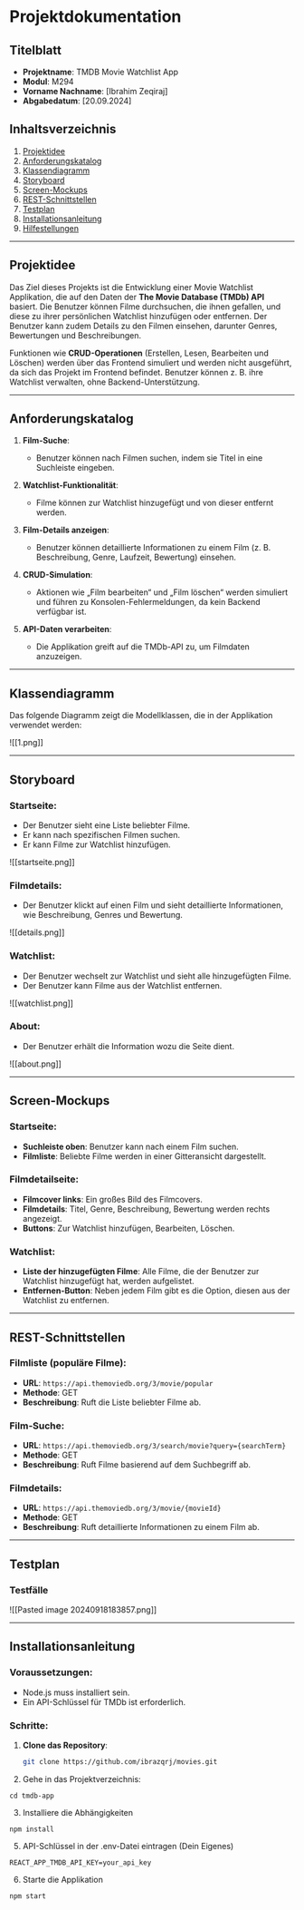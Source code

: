 # **Projektdokumentation**

## **Titelblatt**
- **Projektname**: TMDB Movie Watchlist App
- **Modul**: M294
- **Vorname Nachname**: [Ibrahim Zeqiraj]
- **Abgabedatum**: [20.09.2024]

## **Inhaltsverzeichnis**
1. [Projektidee](#projektidee)
2. [Anforderungskatalog](#anforderungskatalog)
3. [Klassendiagramm](#klassendiagramm)
4. [Storyboard](#storyboard)
5. [Screen-Mockups](#screen-mockups)
6. [REST-Schnittstellen](#rest-schnittstellen)
7. [Testplan](#testplan)
8. [Installationsanleitung](#installationsanleitung)
9. [Hilfestellungen](#hilfestellungen)

---

## **Projektidee**

Das Ziel dieses Projekts ist die Entwicklung einer Movie Watchlist Applikation, die auf den Daten der **The Movie Database (TMDb) API** basiert. Die Benutzer können Filme durchsuchen, die ihnen gefallen, und diese zu ihrer persönlichen Watchlist hinzufügen oder entfernen. Der Benutzer kann zudem Details zu den Filmen einsehen, darunter Genres, Bewertungen und Beschreibungen.

Funktionen wie **CRUD-Operationen** (Erstellen, Lesen, Bearbeiten und Löschen) werden über das Frontend simuliert und werden nicht ausgeführt, da sich das Projekt im Frontend befindet. Benutzer können z. B. ihre Watchlist verwalten, ohne Backend-Unterstützung.

---

## **Anforderungskatalog**

1. **Film-Suche**: 
   - Benutzer können nach Filmen suchen, indem sie Titel in eine Suchleiste eingeben.
   
2. **Watchlist-Funktionalität**:
   - Filme können zur Watchlist hinzugefügt und von dieser entfernt werden.
   
3. **Film-Details anzeigen**:
   - Benutzer können detaillierte Informationen zu einem Film (z. B. Beschreibung, Genre, Laufzeit, Bewertung) einsehen.

4. **CRUD-Simulation**:
   - Aktionen wie „Film bearbeiten“ und „Film löschen“ werden simuliert und führen zu Konsolen-Fehlermeldungen, da kein Backend verfügbar ist.

5. **API-Daten verarbeiten**:
   - Die Applikation greift auf die TMDb-API zu, um Filmdaten anzuzeigen.

---

## **Klassendiagramm**

Das folgende Diagramm zeigt die Modellklassen, die in der Applikation verwendet werden:

![[1.png]]

---

## Storyboard

### Startseite:
- Der Benutzer sieht eine Liste beliebter Filme.
- Er kann nach spezifischen Filmen suchen.
- Er kann Filme zur Watchlist hinzufügen.

![[startseite.png]]
### Filmdetails:
- Der Benutzer klickt auf einen Film und sieht detaillierte Informationen, wie Beschreibung, Genres und Bewertung.

![[details.png]]
### Watchlist:
- Der Benutzer wechselt zur Watchlist und sieht alle hinzugefügten Filme.
- Der Benutzer kann Filme aus der Watchlist entfernen.

![[watchlist.png]]
### About:
- Der Benutzer erhält die Information wozu die Seite dient.

![[about.png]]

--- 
## Screen-Mockups

### Startseite:
- **Suchleiste oben**: Benutzer kann nach einem Film suchen.
- **Filmliste**: Beliebte Filme werden in einer Gitteransicht dargestellt.

### Filmdetailseite:
- **Filmcover links**: Ein großes Bild des Filmcovers.
- **Filmdetails**: Titel, Genre, Beschreibung, Bewertung werden rechts angezeigt.
- **Buttons**: Zur Watchlist hinzufügen, Bearbeiten, Löschen.

### Watchlist:
- **Liste der hinzugefügten Filme**: Alle Filme, die der Benutzer zur Watchlist hinzugefügt hat, werden aufgelistet.
- **Entfernen-Button**: Neben jedem Film gibt es die Option, diesen aus der Watchlist zu entfernen.
---

## REST-Schnittstellen

### Filmliste (populäre Filme):
- **URL**: `https://api.themoviedb.org/3/movie/popular`
- **Methode**: GET
- **Beschreibung**: Ruft die Liste beliebter Filme ab.

### Film-Suche:
- **URL**: `https://api.themoviedb.org/3/search/movie?query={searchTerm}`
- **Methode**: GET
- **Beschreibung**: Ruft Filme basierend auf dem Suchbegriff ab.

### Filmdetails:
- **URL**: `https://api.themoviedb.org/3/movie/{movieId}`
- **Methode**: GET
- **Beschreibung**: Ruft detaillierte Informationen zu einem Film ab.
---

## Testplan

### Testfälle

![[Pasted image 20240918183857.png]]

---

## Installationsanleitung

### Voraussetzungen:
- Node.js muss installiert sein.
- Ein API-Schlüssel für TMDb ist erforderlich.

### Schritte:

1. **Clone das Repository**:
   ```bash
   git clone https://github.com/ibrazqrj/movies.git
   ```
2. Gehe in das Projektverzeichnis:
```
cd tmdb-app
```
3. Installiere die Abhängigkeiten
```
npm install

```
5. API-Schlüssel in der .env-Datei eintragen (Dein Eigenes)
```
REACT_APP_TMDB_API_KEY=your_api_key
```
6. Starte die Applikation
```
npm start
```